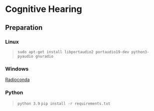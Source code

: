 # Cognitive Hearing

## Preparation

### Linux

> `sudo apt-get install libportaudio2 portaudio19-dev python3-pyaudio gnuradio`

### Windows

[Radioconda](https://github.com/ryanvolz/radioconda/releases)

### Python

> `python 3.9`
> `pip install -r requirements.txt`
